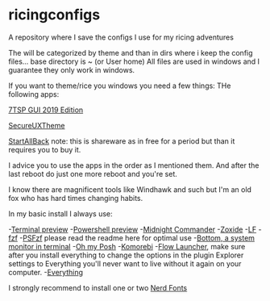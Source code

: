 # ricingconfigs
A repository where I save the configs I use for my ricing adventures

  
The will be categorized by theme and than in dirs where i keep the config files... base directory is ~ (or User home)
All files are used in windows and I guarantee they only work in windows.

  
If you want to theme/rice you windows you need a few things:
THe following apps:  

  
[7TSP GUI 2019 Edition](https://www.deviantart.com/devillnside/art/7TSP-GUI-2019-Edition-804769422)  

[SecureUXTheme](https://github.com/namazso/SecureUxTheme)  

[StartAllBack](https://www.startallback.com/) note: this is shareware as in free for a period but than it requires you to buy it.  


I advice you to use the apps in the order as I mentioned them.
And after the last reboot do just one more reboot and you're set.

  
I know there are magnificent tools like Windhawk and such but I'm an old fox who has hard times changing habits.

  
In my basic install I always use:  

-[Terminal preview](https://github.com/microsoft/terminal)
-[Powershell preview](https://github.com/PowerShell/PowerShell)
-[Midnight Commander](https://sourceforge.net/projects/mcwin32/)
-[Zoxide](https://github.com/ajeetdsouza/zoxide)
-[LF](https://github.com/gokcehan/lf) 
-[fzf](https://github.com/junegunn/fzf)
-[PSFzf](https://github.com/kelleyma49/PSFzf) please read the readme here for optimal use
-[Bottom, a system monitor in terminal](https://github.com/ClementTsang/bottom)
-[Oh my Posh](https://ohmyposh.dev/)
-[Komorebi](https://github.com/LGUG2Z/komorebi)
-[Flow Launcher](https://www.flowlauncher.com/), make sure after you install everything to change the options in the plugin Explorer settings to Everything you'll never want to live without it again on your computer.
-[Everything](https://www.voidtools.com/downloads/)

  
I strongly recommend to install one or two [Nerd Fonts](https://www.nerdfonts.com/font-downloads)
